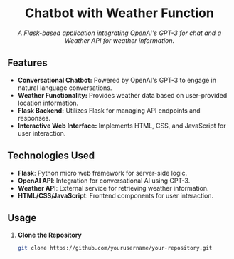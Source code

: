 <h1 align="center">Chatbot with Weather Function</h1>
<p align="center">
  <i>A Flask-based application integrating OpenAI's GPT-3 for chat and a Weather API for weather information.</i>
</p>

## Features

- **Conversational Chatbot:** Powered by OpenAI's GPT-3 to engage in natural language conversations.
- **Weather Functionality:** Provides weather data based on user-provided location information.
- **Flask Backend:** Utilizes Flask for managing API endpoints and responses.
- **Interactive Web Interface:** Implements HTML, CSS, and JavaScript for user interaction.

## Technologies Used

- **Flask**: Python micro web framework for server-side logic.
- **OpenAI API**: Integration for conversational AI using GPT-3.
- **Weather API**: External service for retrieving weather information.
- **HTML/CSS/JavaScript**: Frontend components for user interaction.

## Usage

1. **Clone the Repository**
   ```bash
   git clone https://github.com/yourusername/your-repository.git
